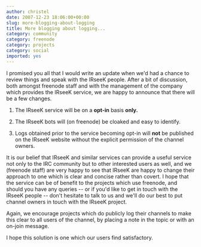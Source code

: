 ```yaml
---
author: christel
date: 2007-12-23 18:06:00+00:00
slug: more-blogging-about-logging
title: More blogging about logging...
category: community
category: freenode
category: projects
category: social
imported: yes
---
```

I promised you all that I would write an update when we'd had a chance to review things and speak with the IRseeK people. After a bit of discussion, both amongst freenode staff and with the management of the company which provides the IRseeK service, we are happy to announce that there will be a few changes.



	
  1. The IRseeK service will be on a **opt-in** basis **only.**

	
  2. The IRseeK bots will (on freenode) be cloaked and easy to identify.

	
  3. Logs obtained prior to the service becoming opt-in will **not** be published on the IRseeK website without the explicit permission of the channel owners.


It is our belief that IRseeK and similar services can provide a useful service not only to the IRC community but to other interested users as well, and we (freenode staff) are very happy to see that IRseeK are happy to change their approach to one which is clear and concise rather than covert. I hope that the service can be of benefit to the projects which use freenode, and should you have any queries -- or if you'd like to get in touch with the IRseeK people -- don't hesitate to talk to us and we'll do our best to put channel owners in touch with the IRseeK project.

Again, we encourage projects which do publicly log their channels to make this clear to all users of the channel, by placing a note in the topic or with an on-join message.

I hope this solution is one which our users find satisfactory.
